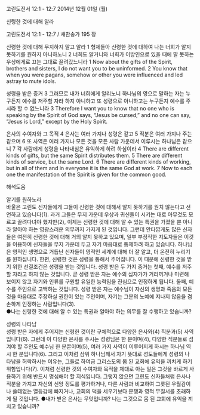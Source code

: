 고린도전서 12:1 - 12:7 
2014년 12월 01일 (월)

신령한 것에 대해 알라



고린도전서 12:1 - 12:7 / 새찬송가 195 장


신령한 것에 대해 무지하지 말고 알라
1 형제들아 신령한 것에 대하여 나는 너희가 알지 못하기를 원하지 아니하노니 2 너희도 알거니와 너희가 이방인으로 있을 때에 말 못하는 우상에게로 끄는 그대로 끌려갔느니라
1 Now about the gifts of the Spirit, brothers and sisters, I do not want you to be uninformed. 2 You know that when you were pagans, somehow or other you were influenced and led astray to mute idols. 

성령을 받은 증거
3 그러므로 내가 너희에게 알리노니 하나님의 영으로 말하는 자는 누구든지 예수를 저주할 자라 하지 아니하고 또 성령으로 아니하고는 누구든지 예수를 주시라 할 수 없느니라
3 Therefore I want you to know that no one who is speaking by the Spirit of God says, “Jesus be cursed,” and no one can say, “Jesus is Lord,” except by the Holy Spirit.

은사의 수여자와 그 목적
4 은사는 여러 가지나 성령은 같고 5 직분은 여러 가지나 주는 같으며 6 또 사역은 여러 가지나 모든 것을 모든 사람 가운데서 이루시는 하나님은 같으니 7 각 사람에게 성령을 나타내심은 유익하게 하려 하심이라 
4 There are different kinds of gifts, but the same Spirit distributes them. 5 There are different kinds of service, but the same Lord. 6 There are different kinds of working, but in all of them and in everyone it is the same God at work. 7 Now to each one the manifestation of the Spirit is given for the common good.

해석도움





알기를 원하노라  
바울은 고린도 신자들에게 그들이 신령한 것에 대해서 알지 못하기를 원치 않는다고 선언하고 있습니다(1). 과거 그들은 무지 가운데 우상과 귀신들이 시키는 대로 아무것도 모르고 끌려다녀야 했지만(2), 이제는 신령한 것에 대해 알 수 있는 특권을 가졌을 뿐 아니라 알아야 하는 영광스러운 의무까지 가지게 된 것입니다. 그런데 안타깝게도 많은 신자들은 여전히 신령한 것에 대해 거의 알지 못하고 있으며, 일부 부정직한 지도자들은 이것을 이용하여 신자들을 무지 가운데 두고 자기 마음대로 통제하려 하고 있습니다. 하나님은 영적인 생명으로 거듭난 신자들이 영적인 세계에 대해 더 잘 알고, 더 온전히 누리기를 원하십니다. 한편, 신령한 것은 성령을 통해서 주어집니다. 이 때문에 신령한 것을 받기 위한 선결조건은 성령을 받는 것입니다. 성령 받은 두 가지 증거는 첫째, 예수를 저주할 자라고 하지 않는 것입니다. 곧 성령 받은 자는 예수의 십자가가 거리끼거나 미련해 보이지 않고 자기와 인류를 구원할 유일한 능력임을 진심으로 인정하게 됩니다. 둘째, 예수를 주인으로 고백하는 것입니다. 성령 받은 자는 예수님이 자신의 생명과 죽음의 모든 것을 마음대로 주장하실 권한이 있는 주인이며, 자기는 그분의 노예에 지나지 않음을 겸손하게 인정하는 사람입니다(3).    
●나는 신령한 것에 대해 알 수 있는 특권과 알아야 하는 의무를 잘 수행하고 있습니까?

성령의 나타남  
성령 받은 자에게 주어지는 신령한 것이란 구체적으로 다양한 은사와(4) 직분과(5) 사역입니다(6). 그런데 이 다양한 은사를 주시는 성령님은 한 분이며(4), 다양한 직분들로 섬겨야 할 주인도 예수님 한 분뿐이며(5), 여러 가지 사역이 이루어지게 하시는 하나님 역시 한 분입니다(6). 그리고 이처럼 삼위 하나님께서 자기 뜻대로 성도들에게 성령의 나타남을 허락하시는 이유는, 그들로 하여금 그리스도의 몸 된 교회에 유익을 끼치게 하기 위함입니다(7). 이처럼 신령한 것의 수여자와 목적을 제대로 아는 일은 그것을 바르게 사용하기 위해 반드시 명심해야 할 지식입니다. 그렇지 않으면 고린도 신자들처럼 은사나 직분을 가지고 자신의 신앙 정도를 평가하거나, 다른 사람과 비교하여 그릇된 우월감이나 쓸데없는 열등감에 빠지거나, 교회의 덕을 세우기보다 분쟁과 영적 무질서를 초래하게 될 것입니다.
●내가 받은 은사는 무엇입니까? 나는 그것으로 몸 된 교회에 유익을 끼치고 있습니까?